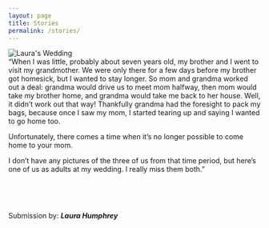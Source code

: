 ```yaml
---
layout: page
title: Stories
permalink: /stories/
---
```


<div class="image-text-block">
  <img src="{{ '/assets/images/karenGrandmaLauraWedding.jpg' | relative_url }}"
       alt="Laura's Wedding">
  <div>
  “When I was little, probably about seven years old, my brother and I went to visit my grandmother. We were only there for a few days before my brother got homesick, but I wanted to stay longer. So mom and grandma worked out a deal: grandma would drive us to meet mom halfway, then mom would take my brother home, and grandma would take me back to her house. Well, it didn’t work out that way! Thankfully grandma had the foresight to pack my bags, because once I saw my mom, I started tearing up and saying I wanted to go home too.

Unfortunately, there comes a time when it’s no longer possible to come home to your mom.


I don’t have any pictures of the three of us from that time period, but here’s one of us as adults at my wedding. I really miss them both.”


&nbsp;
<p></p>
&nbsp;

Submission by: <b><i>Laura Humphrey</i></b>
  </div>
</div>


